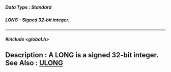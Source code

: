 ##### Data Type : Standard
##### LONG - Signed 32-bit integer.
---
##### #include <global.h>
**Description :**
A LONG is a signed 32-bit integer.
**See Also :**
[ULONG](D:/md_files/ULONG.md)
---
